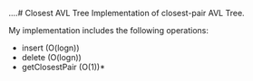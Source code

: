 ....# Closest AVL Tree
Implementation of closest-pair AVL Tree.

My implementation includes the following operations: 
- insert (O(logn))
- delete (O(logn))
- getClosestPair (O(1))*
